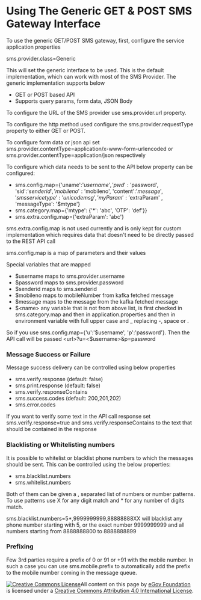 # Using The Generic GET & POST SMS Gateway Interface

To use the generic GET/POST SMS gateway, first, configure the service application properties

sms.provider.class=Generic

This will set the generic interface to be used. This is the default implementation, which can work with most of the SMS Provider. The generic implementation supports below

* GET or POST based API
* Supports query params, form data, JSON Body

To configure the URL of the SMS provider use sms.provider.url property.

To configure the http method used configure the sms.provider.requestType property to either GET or POST.

To configure form data or json api set sms.provider.contentType=application/x-www-form-urlencoded or sms.provider.contentType=application/json respectively

To configure which data needs to be sent to the API below property can be configured:

* sms.config.map={'uname':'$username', 'pwd': '$password', 'sid':'$senderid', 'mobileno':'$mobileno', 'content':'$message', 'smsservicetype':'unicodemsg', 'myParam': '$extraParam' , 'messageType': '$mtype'}
* sms.category.map={'mtype': {'\*': 'abc', 'OTP': 'def'}}
* sms.extra.config.map={'extraParam': 'abc'}

sms.extra.config.map is not used currently and is only kept for custom implementation which requires data that doesn't need to be directly passed to the REST API call

sms.config.map is a map of parameters and their values

Special variables that are mapped

* $username maps to sms.provider.username
* $password maps to sms.provider.password
* $senderid maps to sms.senderid
* $mobileno maps to mobileNumber from kafka fetched message
* $message maps to the message from the kafka fetched message
* $\<name> any variable that is not from above list, is first checked in sms.category.map and then in application.properties and then in environment variable with full upper case and \_ replacing -, space or .

So if you use sms.config.map={'u':'$username', 'p':'password'}. Then the API call will be passed \<url>?u=<$username>\&p=password

### Message Success or Failure <a href="#message-success-or-failure" id="message-success-or-failure"></a>

Message success delivery can be controlled using below properties

* sms.verify.response (default: false)
* sms.print.response (default: false)
* sms.verify.responseContains
* sms.success.codes (default: 200,201,202)
* sms.error.codes

If you want to verify some text in the API call response set sms.verify.response=true and sms.verify.responseContains to the text that should be contained in the response

### Blacklisting or Whitelisting numbers <a href="#blacklisting-or-whitelisting-numbers" id="blacklisting-or-whitelisting-numbers"></a>

It is possible to whitelist or blacklist phone numbers to which the messages should be sent. This can be controlled using the below properties:

* sms.blacklist.numbers
* sms.whitelist.numbers

Both of them can be given a , separated list of numbers or number patterns. To use patterns use X for any digit match and \* for any number of digits match.

sms.blacklist.numbers=5\*,9999999999,88888888XX will blacklist any phone number starting with 5, or the exact number 9999999999 and all numbers starting from 8888888800 to 8888888899

### Prefixing <a href="#prefixing" id="prefixing"></a>

Few 3rd parties require a prefix of 0 or 91 or +91 with the mobile number. In such a case you can use sms.mobile.prefix to automatically add the prefix to the mobile number coming in the message queue.

[![Creative Commons License](https://i.creativecommons.org/l/by/4.0/80x15.png)​](http://creativecommons.org/licenses/by/4.0/)All content on this page by [eGov Foundation](https://egov.org.in) is licensed under a [Creative Commons Attribution 4.0 International License](http://creativecommons.org/licenses/by/4.0/).
